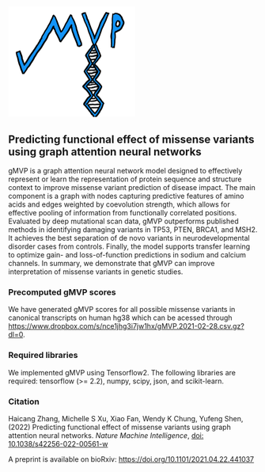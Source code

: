 <img src="https://github.com/ShenLab/gMVP/blob/main/docs/_static/mvp_logo_nobackground_24kb.png?raw=true" width="256" alt="gMVP">

## Predicting functional effect of missense variants using graph attention neural networks

gMVP is a graph attention neural network model designed to effectively represent or learn the representation of protein sequence and structure context to improve missense variant prediction of disease impact. 
The main component is a graph with nodes capturing predictive features of amino acids and edges weighted by coevolution strength, which allows for effective pooling of information from functionally correlated positions. Evaluated by deep mutational scan data, gMVP outperforms published methods in identifying damaging variants in TP53, PTEN, BRCA1, and MSH2. It achieves the best separation of de novo variants in neurodevelopmental disorder cases from controls. Finally, the model supports transfer learning to optimize gain- and loss-of-function predictions in sodium and calcium channels. In summary, we demonstrate that gMVP can improve interpretation of missense variants in genetic studies.

### Precomputed gMVP scores
We have generated gMVP scores for all possible missense variants in canonical transcripts on human hg38 which can be acessed through
https://www.dropbox.com/s/nce1jhg3i7jw1hx/gMVP.2021-02-28.csv.gz?dl=0.

### Required libraries

We implemented gMVP using Tensorflow2. The following libraries are required: tensorflow (>= 2.2), numpy, scipy, json, and scikit-learn.



### Citation
 Haicang Zhang, Michelle S Xu, Xiao Fan, Wendy K Chung, Yufeng Shen, (2022) Predicting functional effect of missense variants using graph attention neural networks. _Nature Machine Intelligence_, [doi: 10.1038/s42256-022-00561-w  ](https://doi.org/10.1038/s42256-022-00561-w)

A preprint is available on bioRxiv: https://doi.org/10.1101/2021.04.22.441037
